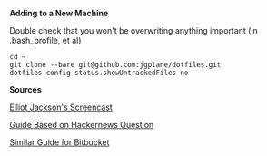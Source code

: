 __Adding to a New Machine__

Double check that you won't be overwriting anything important (in .bash_profile, et al)
```
cd ~
git clone --bare git@github.com:jgplane/dotfiles.git
dotfiles config status.showUntrackedFiles no
```

__Sources__

[Elliot Jackson's Screencast](https://www.youtube.com/watch?v=awtfkl50bUQ)

[Guide Based on Hackernews Question](https://news.ycombinator.com/item?id=11070797)

[Similar Guide for Bitbucket](https://developer.atlassian.com/blog/2016/02/best-way-to-store-dotfiles-git-bare-repo/)
